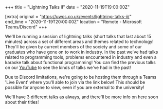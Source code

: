 +++
title = "Lightning Talks II"
date = "2020-11-19T19:00:00Z"

[extra]
original = "https://uwcs.co.uk/events/lightning-talks-ii/"    
end_time = "2020-11-19T20:00:00Z"
location = "Remote - Microsoft Teams/Discord"
+++

We'll be running a session of lightning talks (short talks that last about 15 minutes) across a set of different areas and themes related to technology\! They'll be given by current members of the society and some of our graduates who have gone on to work in industry. In the past we've had talks related to programming tools, problems encountered in industry and even a karaoke talk about functional programming\! You can find the previous talks on our [YouTube](https://www.youtube.com/playlist?list=PLM7py5yAB4FxS3FzpBD4BA29M6Ue5qyVe) to see the kinds of talks we've had in the past\!

Due to Discord limitations, we're going to be hosting them through a Teams 'Live Event' where you'll able to join via the link below\! This should be possible for anyone to view, even if you are external to the university\!

We'll have 3 different talks as always, and there'll be more info on here soon about their titles\!

